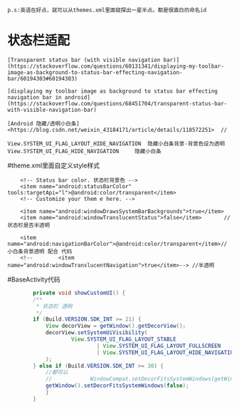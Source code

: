 
    p.s:英语在好点，就可以从themes.xml里面窥探出一星半点。都是很直白的命名id
# 状态栏适配


    [Transparent status bar (with visible navigation bar)](https://stackoverflow.com/questions/60131341/displaying-my-toolbar-image-as-background-to-status-bar-effecting-navigation-bar/60194303#60194303)

    [displaying my toolbar image as background to status bar effecting navigation bar in android](https://stackoverflow.com/questions/68451704/transparent-status-bar-with-visible-navigation-bar) 

    [Android 隐藏/透明小白条] <https://blog.csdn.net/weixin_43184171/article/details/118572251>  // 

    View.SYSTEM_UI_FLAG_LAYOUT_HIDE_NAVIGATION  隐藏小白条背景-背景色设为透明
    View.SYSTEM_UI_FLAG_HIDE_NAVIGATION     隐藏小白条


#theme.xml里面自定义style样式 
    
        <!-- Status bar color. 状态栏背景色 -->
        <item name="android:statusBarColor" tools:targetApi="l">@android:color/transparent</item>
        <!-- Customize your them e here. -->

        <item name="android:windowDrawsSystemBarBackgrounds">true</item>
        <item name="android:windowTranslucentStatus">false</item>       //状态栏是否半透明

        <item name="android:navigationBarColor">@android:color/transparent</item>//小白条背景透明 配合 代码
        <!--        <item name="android:windowTranslucentNavigation">true</item>--> //半透明


#BaseActivity代码

```java
        private void showCustomUI() {
        /**
         * 状态栏 透明
         */
        if (Build.VERSION.SDK_INT >= 21) {
            View decorView = getWindow().getDecorView();
            decorView.setSystemUiVisibility(
                    View.SYSTEM_UI_FLAG_LAYOUT_STABLE
                            | View.SYSTEM_UI_FLAG_LAYOUT_FULLSCREEN
                            | View.SYSTEM_UI_FLAG_LAYOUT_HIDE_NAVIGATION    //小白条
            );
        } else if (Build.VERSION.SDK_INT >= 30) {
            //都可以
            //            WindowCompat.setDecorFitsSystemWindows(getWindow(), false);
            getWindow().setDecorFitsSystemWindows(false);
            }
        }
```
